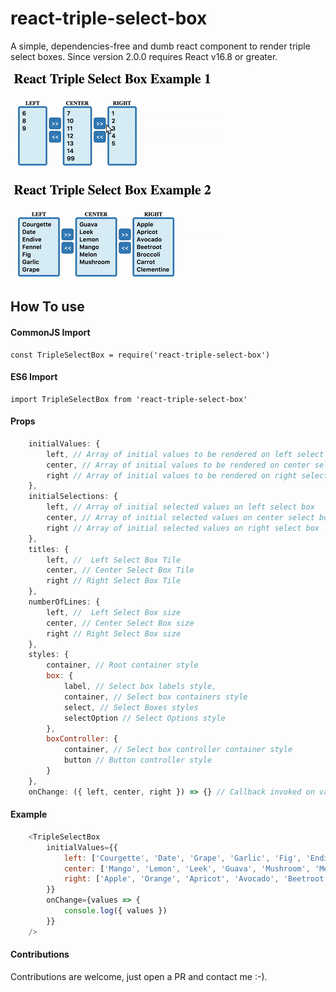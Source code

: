 # react-triple-select-box
A simple, dependencies-free and dumb react component to render triple select boxes. Since version 2.0.0 requires React v16.8 or greater.

![Screenshot](./img/demo.gif)

## How To use

#### CommonJS Import
	const TripleSelectBox = require('react-triple-select-box')
#### ES6 Import
	import TripleSelectBox from 'react-triple-select-box'
#### Props
```js
    initialValues: {
        left, // Array of initial values to be rendered on left select box
        center, // Array of initial values to be rendered on center select box
        right // Array of initial values to be rendered on right select box
    },
    initialSelections: {
        left, // Array of initial selected values on left select box
        center, // Array of initial selected values on center select box
        right // Array of initial selected values on right select box
    },
    titles: {
        left, //  Left Select Box Tile
        center, // Center Select Box Tile
        right // Right Select Box Tile
    },
    numberOfLines: {
        left, //  Left Select Box size
        center, // Center Select Box size
        right // Right Select Box size
    },
    styles: {
        container, // Root container style
        box: {
            label, // Select box labels style,
            container, // Select box containers style
            select, // Select Boxes styles
            selectOption // Select Options style
        },
        boxController: {
            container, // Select box controller container style
            button // Button controller style
        }
    },
    onChange: ({ left, center, right }) => {} // Callback invoked on values changes
```
#### Example
```js
	<TripleSelectBox
    	initialValues={{
            left: ['Courgette', 'Date', 'Grape', 'Garlic', 'Fig', 'Endive', 'Fennel'],
            center: ['Mango', 'Lemon', 'Leek', 'Guava', 'Mushroom', 'Melon'],
            right: ['Apple', 'Orange', 'Apricot', 'Avocado', 'Beetroot', 'Broccoli', 'Carrot', 'Clementine']
        }}
        onChange={values => {
        	console.log({ values })
        }}
    />
```

#### Contributions
Contributions are welcome, just open a PR and contact me :-).

